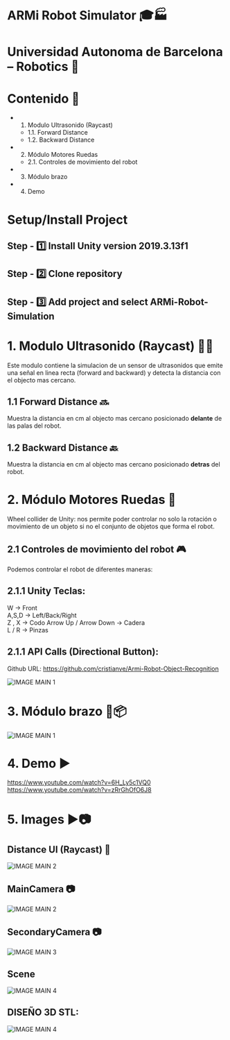 # ARMi Robot Simulator 🎓🏭
# Universidad Autonoma de Barcelona – Robotics 🤖

# Contenido 📇

* 1. Modulo Ultrasonido (Raycast)
  * 1.1. Forward Distance
  * 1.2. Backward Distance
* 2. Módulo Motores Ruedas
  * 2.1. Controles de movimiento del robot
* 3. Módulo brazo
* 4. Demo

# Setup/Install Project

## Step - 1️⃣ Install Unity version 2019.3.13f1
## Step - 2️⃣ Clone repository
## Step - 3️⃣ Add project and select ARMi-Robot-Simulation



# 1. Modulo Ultrasonido (Raycast) 📡📡

Este modulo contiene la simulacion de un sensor de ultrasonidos que emite una señal en linea recta (forward and backward)  y detecta la distancia con el objecto mas cercano.

## 1.1 Forward Distance 🔜

Muestra la distancia en cm al objecto mas cercano posicionado **delante** de las palas del robot.


## 1.2 Backward Distance 🔙
Muestra la distancia en cm al objecto mas cercano posicionado **detras** del robot.


# 2. Módulo Motores Ruedas 🚗

Wheel collider de Unity: nos permite poder controlar no solo la rotación o movimiento de un objeto si no el conjunto de objetos que forma el robot.

## 2.1 Controles de movimiento del robot 🎮

Podemos controlar el robot de diferentes maneras:

## 2.1.1 Unity Teclas:

W  -> Front  
A,S,D -> Left/Back/Right  
Z , X -> Codo
Arrow Up / Arrow Down -> Cadera  
L / R -> Pinzas  


## 2.1.1 API Calls (Directional Button):

 Github URL: https://github.com/cristianve/Armi-Robot-Object-Recognition

![IMAGE MAIN 1](/imatges/ARMi-API.PNG)


# 3. Módulo brazo 🦾📦


![IMAGE MAIN 1](/imatges/Pallete.PNG) 

# 4. Demo ▶️

https://www.youtube.com/watch?v=6H_Ly5c1VQ0
https://www.youtube.com/watch?v=zRrGhOfO6J8

# 5. Images ▶📷

## Distance UI (Raycast) 📡


![IMAGE MAIN 2](/imatges/UI.PNG)

## MainCamera 📷


![IMAGE MAIN 2](/imatges/MainCamera.PNG)

## SecondaryCamera 📷

![IMAGE MAIN 3](/imatges/SecondaryCamera.PNG)

## Scene 

![IMAGE MAIN 4](/imatges/Scene.PNG)

## DISEÑO 3D STL: 

![IMAGE MAIN 4](/imatges/STL.PNG)

